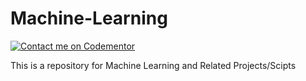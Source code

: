 # Machine-Learning

[![Contact me on Codementor](https://www.codementor.io/m-badges/ankitamehta283/im-a-cm-b.svg)](https://www.codementor.io/@ankitamehta283?refer=badge)

This is a repository for Machine Learning and Related Projects/Scipts
